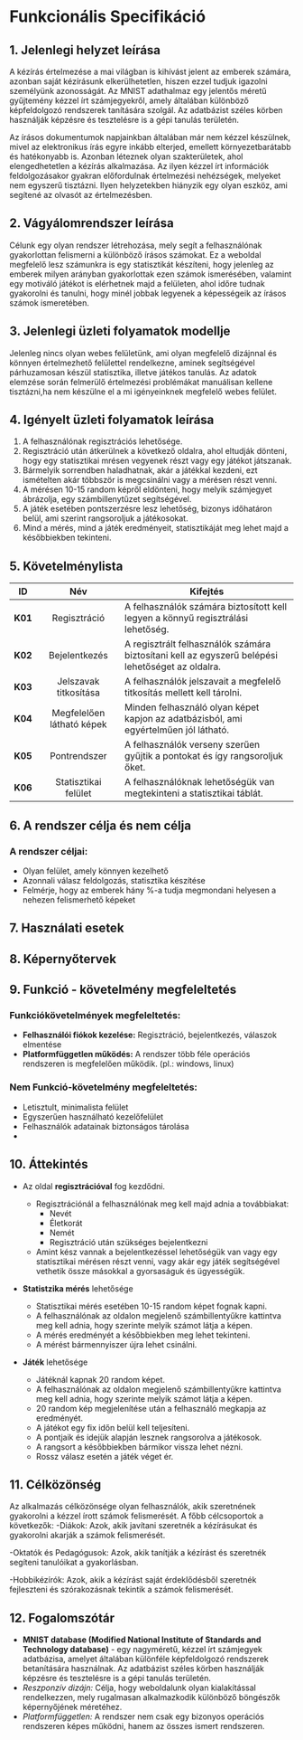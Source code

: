 # Funkcionális Specifikáció 
## 1. Jelenlegi helyzet leírása
A kézírás értelmezése a mai világban is kihívást jelent az emberek számára, azonban saját kézírásunk elkerülhetetlen, hiszen ezzel tudjuk igazolni személyünk azonosságát. 
Az MNIST adathalmaz egy jelentős méretű gyűjtemény kézzel írt számjegyekről, amely általában különböző képfeldolgozó rendszerek tanítására szolgál. Az adatbázist széles körben használják képzésre és tesztelésre is a gépi tanulás területén.

Az írásos dokumentumok napjainkban általában már nem kézzel készülnek, mivel az elektronikus írás egyre inkább elterjed, emellett környezetbarátabb és hatékonyabb is. Azonban léteznek olyan szakterületek, ahol elengedhetetlen a kézírás alkalmazása. 
Az ilyen kézzel írt információk feldolgozásakor gyakran előfordulnak értelmezési nehézségek, melyeket nem egyszerű tisztázni. Ilyen helyzetekben hiányzik egy olyan eszköz, ami segítené az olvasót az értelmezésben. 

## 2. Vágyálomrendszer leírása
Célunk egy olyan rendszer létrehozása, mely segít a felhasználónak gyakorlottan felismerni a különböző írásos számokat. 
Ez a weboldal megfelelő lesz számunkra is egy statisztikát készíteni, hogy jelenleg az emberek milyen arányban gyakorlottak ezen számok ismerésében, valamint egy motiváló játékot is elérhetnek majd a felületen, ahol időre tudnak gyakorolni és tanulni, hogy minél jobbak legyenek a képességeik az írásos számok ismeretében.

## 3. Jelenlegi üzleti folyamatok modellje
Jelenleg nincs olyan webes felületünk, ami olyan megfelelő dizájnnal és könnyen értelmezhető felülettel rendelkezne, aminek segítségével párhuzamosan készül statisztika, illetve játékos tanulás.
Az adatok elemzése során felmerülő értelmezési problémákat manuálisan kellene tisztázni,ha nem készülne el a mi igényeinknek megfelelő webes felület.

## 4. Igényelt üzleti folyamatok leírása
1. A felhasználónak regisztrációs lehetősége.
2. Regisztráció után átkerülnek a következő oldalra, ahol eltudják dönteni, hogy egy statisztikai mrésen vegyenek részt vagy egy játékot játszanak.
3. Bármelyik sorrendben haladhatnak, akár a játékkal kezdeni, ezt ismételten akár többször is megcsinálni vagy a mérésen részt venni.
4. A mérésen 10-15 random képről eldönteni, hogy melyik számjegyet ábrázolja, egy számbillenytűzet segítségével.
5. A játék esetében pontszerzésre lesz lehetőség, bizonys időhatáron belül, ami szerint rangsoroljuk a játékosokat.
6. Mind a mérés, mind a játék eredményeit, statisztikáját meg lehet majd a későbbiekben tekinteni.


## 5. Követelménylista
|    ID   |            Név             |    Kifejtés    |
|---------|:----------------------------------:|--------|
| **K01** |   Regisztráció   |A felhasználók számára biztosított kell legyen a könnyű regisztrálási lehetőség. |
| **K02** |    Bejelentkezés   |A regisztrált felhasználók számára biztosítani kell az egyszerű belépési lehetőséget az oldalra. |
| **K03** |          Jelszavak titkosítása         |A felhasználók jelszavait a megfelelő titkosítás mellett kell tárolni.  |
| **K04** |          Megfelelően látható képek          |Minden felhasználó olyan képet kapjon az adatbázisból, ami egyértelműen jól látható.  |
| **K05** |          Pontrendszer          |A felhasználók verseny szerűen gyűjtik a pontokat és így rangsoroljuk őket.  |
| **K06** |          Statisztikai felület          |A felhasználóknak lehetőségük van megtekinteni a statisztikai táblát.  |

## 6. A rendszer célja és nem célja

### A rendszer céljai:
- Olyan felület, amely könnyen kezelhető
- Azonnali válasz feldolgozás, statisztika készítése
- Felmérje, hogy az emberek hány %-a tudja megmondani helyesen a nehezen felismerhető képeket

## 7. Használati esetek

## 8. Képernyőtervek

## 9. Funkció - követelmény megfeleltetés
### Funkciókövetelmények megfeleltetés:
- **Felhasználói fiókok kezelése:** Regisztráció, bejelentkezés, válaszok elmentése
- **Platformfüggetlen működés:** A rendszer több féle operációs rendszeren is megfelelően működik. (pl.: windows, linux)

### Nem Funkció-követelmény megfeleltetés:
- Letisztult, minimalista felület
- Egyszerűen használható kezelőfelület
- Felhasználók adatainak biztonságos tárolása
- 
## 10. Áttekintés

- Az oldal **regisztrációval** fog kezdődni.
	 - Regisztrációnál a felhasználónak meg kell majd adnia a továbbiakat:
        - Nevét
        - Életkorát
        - Nemét
        - Regisztráció után szükséges bejelentkezni
	- Amint kész vannak a bejelentkezéssel lehetőségük van vagy egy statisztikai mérésen részt venni, vagy akár egy játék segítségével vethetik össze másokkal a gyorsaságuk és ügyességük.

- **Statistzika mérés** lehetősége
	 - Statisztikai mérés esetében 10-15 random képet fognak kapni.
   - A felhasználónak az oldalon megjelenő számbillentyűkre kattintva meg kell adnia, hogy szerinte melyik számot látja a képen.
   - A mérés eredményét a későbbiekben meg lehet tekinteni.
   - A mérést bármennyiszer újra lehet csinálni.
 

- **Játék** lehetősége
	 - Játéknál kapnak 20 random képet.
   - A felhasználónak az oldalon megjelenő számbillentyűkre kattintva meg kell adnia, hogy szerinte melyik számot látja a képen.
   - 20 random kép megjelenítése után a felhasználó megkapja az eredményét.
   - A játékot egy fix időn belül kell teljesíteni.
   - A pontjaik és idejük alapján lesznek rangsorolva a játékosok.
   - A rangsort a későbbiekben bármikor vissza lehet nézni.
   - Rossz válasz esetén a játék véget ér.

## 11. Célközönség
Az alkalmazás célközönsége olyan felhasználók, akik szeretnének gyakorolni a kézzel írott számok felismerését. A főbb célcsoportok a következők:
-Diákok: Azok, akik javítani szeretnék a kézírásukat és gyakorolni akarják a számok felismerését.

-Oktatók és Pedagógusok: Azok, akik tanítják a kézírást és szeretnék segíteni tanulóikat a gyakorlásban.

-Hobbikézírók: Azok, akik a kézírást saját érdeklődésből szeretnék fejleszteni és szórakozásnak tekintik a számok felismerését.



## 12. Fogalomszótár
- **MNIST database (Modified National Institute of Standards and Technology database)** - egy nagyméretű, kézzel írt számjegyek adatbázisa, amelyet általában különféle képfeldolgozó rendszerek betanítására használnak. Az adatbázist széles körben használják képzésre és tesztelésre is a gépi tanulás területén.
- *Reszponzív dizájn:* Célja, hogy weboldalunk olyan kialakítással rendelkezzen, mely rugalmasan alkalmazkodik különböző böngészők képernyőjének méretéhez.
- *Platformfüggetlen:* A rendszer nem csak egy bizonyos operációs rendszeren képes működni, hanem az összes ismert rendszeren.
  
